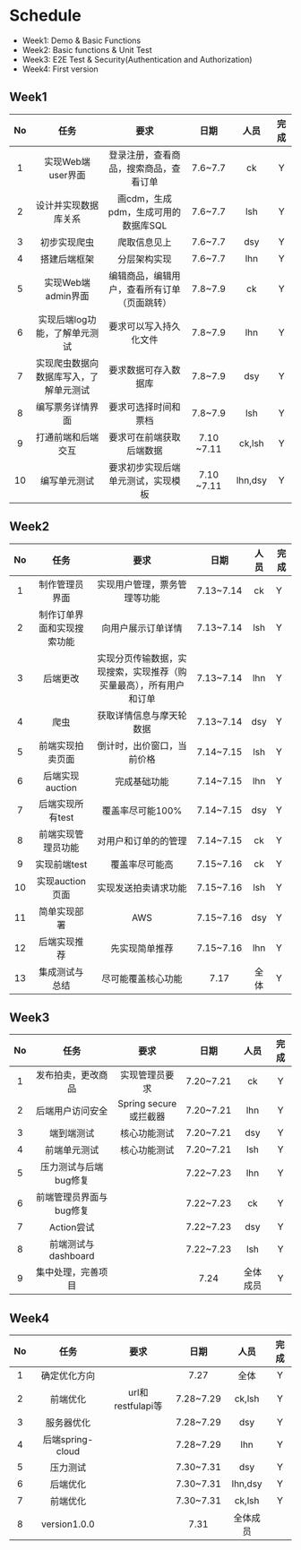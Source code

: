 # Schedule

* Week1: Demo & Basic Functions 
* Week2: Basic functions & Unit Test
* Week3: E2E Test & Security(Authentication and Authorization)
* Week4: First version

## Week1

|  No  |                  任务                  |                     要求                     |    日期    |  人员   | 完成 |
| :--: | :------------------------------------: | :------------------------------------------: | :--------: | :-----: | :--: |
|  1   |           实现Web端user界面            |    登录注册，查看商品，搜索商品，查看订单    |  7.6~7.7   |   ck    |  Y   |
|  2   |          设计并实现数据库关系          |     画cdm，生成pdm，生成可用的数据库SQL      |  7.6~7.7   |   lsh   |  Y   |
|  3   |              初步实现爬虫              |                 爬取信息见上                 |  7.6~7.7   |   dsy   |  Y   |
|  4   |              搭建后端框架              |                 分层架构实现                 |  7.6~7.7   |   lhn   |  Y   |
|  5   |           实现Web端admin界面           | 编辑商品，编辑用户，查看所有订单（页面跳转） |  7.8~7.9   |   ck    |  Y   |
|  6   |     实现后端log功能，了解单元测试      |            要求可以写入持久化文件            |  7.8~7.9   |   lhn   |  Y   |
|  7   | 实现爬虫数据向数据库写入，了解单元测试 |             要求数据可存入数据库             |  7.8~7.9   |   dsy   |  Y   |
|  8   |            编写票务详情界面            |             要求可选择时间和票档             |  7.8~7.9   |   lsh   |  Y   |
|  9   |           打通前端和后端交互           |           要求可在前端获取后端数据           | 7.10 ~7.11 | ck,lsh  |  Y   |
|  10  |              编写单元测试              |      要求初步实现后端单元测试，实现模板      | 7.10 ~7.11 | lhn,dsy |  Y   |

## Week2

|  No  |            任务            |                             要求                             |   日期    | 人员 | 完成 |
| :--: | :------------------------: | :----------------------------------------------------------: | :-------: | :--: | ---- |
|  1   |       制作管理员界面       |                 实现用户管理，票务管理等功能                 | 7.13~7.14 |  ck  | Y    |
|  2   | 制作订单界面和实现搜索功能 |                      向用户展示订单详情                      | 7.13~7.14 | lsh  | Y    |
|  3   |          后端更改          | 实现分页传输数据，实现搜索，实现推荐（购买量最高），所有用户和订单 | 7.13~7.14 | lhn  | Y    |
|  4   |            爬虫            |                   获取详情信息与摩天轮数据                   | 7.13~7.14 | dsy  | Y    |
|  5   |      前端实现拍卖页面      |                  倒计时，出价窗口，当前价格                  | 7.14~7.15 | lsh  | Y    |
|  6   |      后端实现auction       |                         完成基础功能                         | 7.14~7.15 | lhn  | Y    |
|  7   |      后端实现所有test      |                       覆盖率尽可能100%                       | 7.14~7.15 | dsy  | Y    |
|  8   |     前端实现管理员功能     |                     对用户和订单的的管理                     | 7.14~7.15 |  ck  | Y    |
|  9   |        实现前端test        |                        覆盖率尽可能高                        | 7.15~7.16 |  ck  | Y    |
|  10  |      实现auction页面       |                     实现发送拍卖请求功能                     | 7.15~7.16 | lsh  | Y    |
|  11  |        简单实现部署        |                             AWS                              | 7.15~7.16 | dsy  | Y    |
|  12  |        后端实现推荐        |                        先实现简单推荐                        | 7.15~7.16 | lhn  | Y    |
|  13  |       集成测试与总结       |                      尽可能覆盖核心功能                      |   7.17    | 全体 | Y    |

## Week3



|  No  |          任务           |         要求          |   日期    |   人员   | 完成 |
| :--: | :---------------------: | :-------------------: | :-------: | :------: | :--: |
|  1   |   发布拍卖，更改商品    |    实现管理员要求     | 7.20~7.21 |    ck    |  Y   |
|  2   |    后端用户访问安全     | Spring secure或拦截器 | 7.20~7.21 |   lhn    |  Y   |
|  3   |       端到端测试        |     核心功能测试      | 7.20~7.21 |   dsy    |  Y   |
|  4   |      前端单元测试       |     核心功能测试      | 7.20~7.21 |   lsh    |  Y   |
|  5   |  压力测试与后端bug修复  |                       | 7.22~7.23 |   lhn    |  Y   |
|  6   | 前端管理员界面与bug修复 |                       | 7.22~7.23 |    ck    |  Y   |
|  7   |       Action尝试        |                       | 7.22~7.23 |   dsy    |  Y   |
|  8   |   前端测试与dashboard   |                       | 7.22~7.23 |   lsh    |  Y   |
|  9   |   集中处理，完善项目    |                       |   7.24    | 全体成员 |  Y   |

## Week4

|  No  |       任务       |       要求        |   日期    |   人员   | 完成 |
| :--: | :--------------: | :---------------: | :-------: | :------: | :--: |
|  1   |   确定优化方向   |                   |   7.27    |   全体   |  Y   |
|  2   |     前端优化     | url和restfulapi等 | 7.28~7.29 |  ck,lsh  |  Y   |
|  3   |    服务器优化    |                   | 7.28~7.29 |   dsy    |  Y   |
|  4   | 后端spring-cloud |                   | 7.28~7.29 |   lhn    |  Y   |
|  5   |     压力测试     |                   | 7.30~7.31 |   dsy    |  Y   |
|  6   |     后端优化     |                   | 7.30~7.31 | lhn,dsy  |  Y   |
|  7   |     前端优化     |                   | 7.30~7.31 |  ck,lsh  |  Y   |
|  8   |   version1.0.0   |                   |   7.31    | 全体成员 |      |